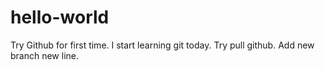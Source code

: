 # hello-world

Try Github for first time.
I start learning git today.
Try pull github.
Add new branch new line.
